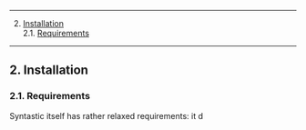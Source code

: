 
- - -
2. [Installation](#installation)  
2.1. [Requirements](#requirements)  

- - -


## 2\. Installation


### 2.1\. Requirements

Syntastic itself has rather relaxed requirements: it d

